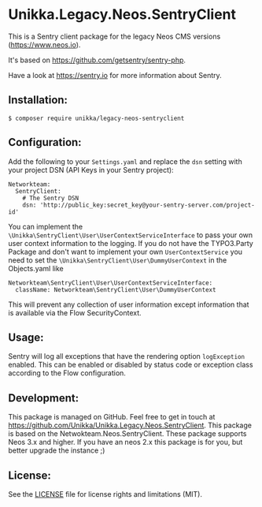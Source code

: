 Unikka.Legacy.Neos.SentryClient
=============================

This is a Sentry client package for the legacy Neos CMS versions (https://www.neos.io).

It's based on https://github.com/getsentry/sentry-php.

Have a look at https://sentry.io for more information about Sentry.

Installation:
-------------

    $ composer require unikka/legacy-neos-sentryclient

Configuration:
--------------

Add the following to your `Settings.yaml` and replace the `dsn` setting with your project DSN (API Keys in your Sentry project):

    Networkteam:
      SentryClient:
        # The Sentry DSN
        dsn: 'http://public_key:secret_key@your-sentry-server.com/project-id'

You can implement the `\Unikka\SentryClient\User\UserContextServiceInterface` to pass your own user context 
information to the logging. If you do not have the TYPO3.Party Package and don't want to implement your own 
`UserContextService` you need to set the `\Unikka\SentryClient\User\DummyUserContext` in the Objects.yaml like

    Networkteam\SentryClient\User\UserContextServiceInterface:
      className: Networkteam\SentryClient\User\DummyUserContext

This will prevent any collection of user information except information that is available via the Flow SecurityContext.

Usage:
------

Sentry will log all exceptions that have the rendering option `logException` enabled. This can be enabled or disabled
by status code or exception class according to the Flow configuration.

Development:
------------

This package is managed on GitHub. Feel free to get in touch at https://github.com/Unikka/Unikka.Legacy.Neos.SentryClient.
This package is based on the Netwokteam.Neos.SentryClient. These package supports Neos 3.x and higher. If you have an 
neos 2.x this package is for you, but better upgrade the instance ;)

License:
--------

See the [LICENSE](LICENSE.md) file for license rights and limitations (MIT).
